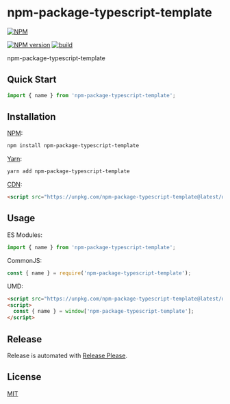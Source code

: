 # npm-package-typescript-template

[![NPM](https://nodei.co/npm/npm-package-typescript-template.png)](https://nodei.co/npm/npm-package-typescript-template/)

[![NPM version](https://img.shields.io/npm/v/npm-package-typescript-template.svg)](https://www.npmjs.com/package/npm-package-typescript-template)
[![build](https://github.com/remarkablemark/npm-package-typescript-template/actions/workflows/build.yml/badge.svg)](https://github.com/remarkablemark/npm-package-typescript-template/actions/workflows/build.yml)

npm-package-typescript-template

## Quick Start

```ts
import { name } from 'npm-package-typescript-template';
```

## Installation

[NPM](https://www.npmjs.com/package/npm-package-typescript-template):

```sh
npm install npm-package-typescript-template
```

[Yarn](https://yarnpkg.com/package/npm-package-typescript-template):

```sh
yarn add npm-package-typescript-template
```

[CDN](https://unpkg.com/browse/npm-package-typescript-template/):

```html
<script src="https://unpkg.com/npm-package-typescript-template@latest/umd/npm-package-typescript-template.min.js"></script>
```

## Usage

ES Modules:

```ts
import { name } from 'npm-package-typescript-template';
```

CommonJS:

```ts
const { name } = require('npm-package-typescript-template');
```

UMD:

```html
<script src="https://unpkg.com/npm-package-typescript-template@latest/umd/npm-package-typescript-template.min.js"></script>
<script>
  const { name } = window['npm-package-typescript-template'];
</script>
```

## Release

Release is automated with [Release Please](https://github.com/googleapis/release-please).

## License

[MIT](https://github.com/remarkablemark/npm-package-typescript-template/blob/master/LICENSE)
